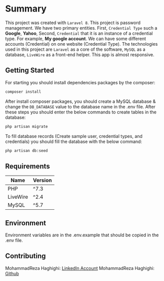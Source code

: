 # Summary

This project was created with `Laravel 8`. This project is password management. We have two primary entities. First, `Credential Type` such a **Google**, **Yahoo**, Second, `Credential` that it is an instance of a credential type. For example, **My google account**. We can have some different accounts (Credential) on one website (Credential Type). The technologies used in this project are `Laravel` as a core of the software, `MySQL` as a database, `LiveWire` as a front-end helper. This app is almost responsive.

## Getting Started

For starting you should install dependencies packages by the composer:

```bash
composer install
```

After install composer packages, you should create a MySQL database & change the `DB_DATABASE` value to the database name in the .env file. After these steps you should enter the below commands to create tables in the database:

```bash
php artisan migrate
```

To fill database records (Create sample user, credential types, and credentials) you should fill the database with the below command:

```bash
php artisan db:seed
```

## Requirements

| Name | Version |
|---|---|
| PHP | ^7.3 |
| LiveWire | ^2.4 |
| MySQL | ^5.7 |

## Environment

Environment variables are in the .env.example that should be copied in the .env file.

## Contributing

MohammadReza Haghighi: [LinkedIn Account](https://www.linkedin.com/in/mr-haghighi/)
MohammadReza Haghighi: [Github](https://github.com/mrhaghighi)
